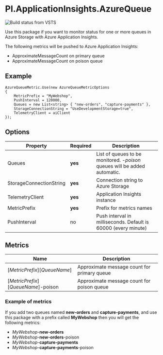 # PI.ApplicationInsights.AzureQueue

![Build status from VSTS](https://pi-applications-dk.visualstudio.com/_apis/public/build/definitions/8c43066a-ced2-41f9-822b-b5a7154a9b31/57/badge)

Use this package if you want to monitor status for one or more queues in Azure Storage with Azure Application Insights. 

The following metrics will be pushed to Azure Application Insights:
- ApproximateMessageCount on primary queue
- ApproximateMessageCount on poison queue

## Example
```
AzureQueueMetric.Use(new AzureQueueMetricOptions
{
    MetricPrefix = "MyWebshop",
    PushInterval = 120000,
    Queues = new List<string> { "new-orders", "capture-payments" },
    StorageConnectionString = "UseDevelopmentStorage=true",
    TelemetryClient = aiClient
});
```

## Options
Property | Required | Description
--- | --- | ---
Queues | **yes** | List of queues to be monitored. *-poison* queues will be added automatic.
StorageConnectionString | **yes** | Connection string to Azure Storage
TelemetryClient | **yes** | Application Insights instance
MetricPrefix  | **yes** | Prefix for metrics names
PushInterval | no | Push interval in milliseconds. Default is 60000 (every minute)

## Metrics
Name | Description
--- | ---
[*MetricPrefix*][*QueueName*] | Approximate message count for primary queue
[*MetricPrefix*][*QueueName*]-poison | Approximate message count for poison queue

### Example of metrics
If you add two queues named **new-orders** and **capture-payments**, and use this package with a prefix called **MyWebshop** then you will get the following metrics:
- *MyWebshop*-**new-orders**
- *MyWebshop*-**new-orders**-poison
- *MyWebshop*-**capture-payments**
- *MyWebshop*-**capture-payments**-poison